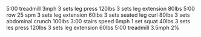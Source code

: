 5:00 treadmill 3mph
3 sets leg press 120lbs
3 sets leg extension 80lbs
5:00 row 25 spm
3 sets leg extension 60lbs
3 sets seated leg curl 80lbs
3 sets abdominal crunch 100lbs
3:00 stairs speed 6mph
1 set squat 40lbs
3 sets les press 120lbs
3 sets leg extension 60lbs
5:00 treadmill 3.5mph 2%